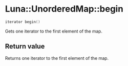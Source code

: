 # Luna::UnorderedMap::begin

```c++
iterator begin()
```

Gets one iterator to the first element of the map. 



## Return value
Returns one iterator to the first element of the map. 

